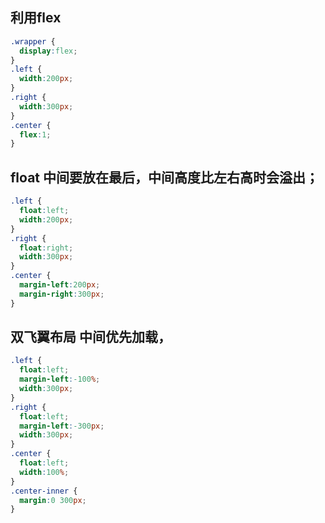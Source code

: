 ## 利用flex
```CSS
.wrapper {
  display:flex;
}
.left {
  width:200px;
}
.right {
  width:300px;
}
.center {
  flex:1;
}
```

## float 中间要放在最后，中间高度比左右高时会溢出；
```CSS
.left {
  float:left;
  width:200px;
}
.right {
  float:right;
  width:300px;
}
.center {
  margin-left:200px;
  margin-right:300px;
}
```

## 双飞翼布局 中间优先加载，
```CSS
.left {
  float:left;
  margin-left:-100%;
  width:300px;
}
.right {
  float:left;
  margin-left:-300px;
  width:300px;
}
.center {
  float:left;
  width:100%;
}
.center-inner {
  margin:0 300px;
}
